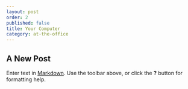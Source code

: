```yaml
---
layout: post
order: 2
published: false
title: Your Computer
category: at-the-office
---
```

## A New Post

Enter text in [Markdown](http://daringfireball.net/projects/markdown/). Use the toolbar above, or click the **?** button for formatting help.
